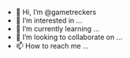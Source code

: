 - 👋 Hi, I’m @gametreckers
- 👀 I’m interested in ...
- 🌱 I’m currently learning ...
- 💞️ I’m looking to collaborate on ...
- 📫 How to reach me ...

<!---
gametreckers/gametreckers is a ✨ special ✨ repository because its `README.md` (this file) appears on your GitHub profile.
You can click the Preview link to take a look at your changes.
--->
